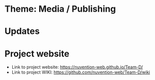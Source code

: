 # Theme: Media / Publishing

# Updates

# Project website
- Link to project website: https://nuvention-web.github.io/Team-D/
- Link to project WIKI: https://github.com/nuvention-web/Team-D/wiki
